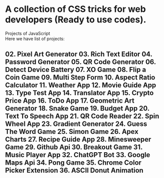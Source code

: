 <h1> A collection of CSS tricks for web developers (Ready to use codes). </h1>

Projects of JavaScript<br>
Here we have list of projects:<br>
<h2>
02. Pixel Art Generator
03. Rich Text Editor
04. Password Generator
05. QR Code Generator
06. Detect Device Battery
07. XO Game
08. Flip a Coin Game
09. Multi Step Form
10. Aspect Ratio Calculator
11. Weather App
12. Movie Guide App
13. Type Test App
14. Translator App
15. Crypto Price App
16. ToDo App
17. Geometric Art Generator
18. Snake Game
19. Budget App
20. Text To Speech App
21. QR Code Reader
22. Spin Wheel App
23. Gradient Generator
24. Guess The Word Game
25. Simon Game
26. Apex Charts
27. Recipe Guide App
28. Minesweeper Game
29. Github Api
30. Breakout Game
31. Music Player App
32. ChatGPT Bot
33. Google Maps Api
34. Pong Game
35. Chrome Color Picker Extension
36. ASCII Donut Animation

</h2>
